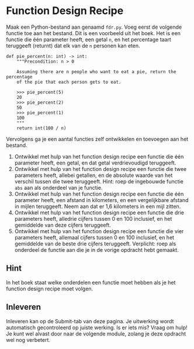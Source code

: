 # Function Design Recipe

Maak een Python-bestand aan genaamd `fdr.py`. Voeg eerst de volgende functie toe aan het bestand. Dit is een voorbeeld uit het boek. Het is een functie die één parameter heeft, een getal `n`, en het percentage taart teruggeeft (returnt) dat elk van de `n` personen kan eten.

    def pie_percent(n: int) -> int:
        """Precondition: n > 0

        Assuming there are n people who want to eat a pie, return the percentage
        of the pie that each person gets to eat.

        >>> pie_percent(5)
        20
        >>> pie_percent(2)
        50
        >>> pie_percent(1)
        100
        """
        return int(100 / n)

Vervolgens ga je een aantal functies zelf ontwikkelen en toevoegen aan het bestand.

1. Ontwikkel met hulp van het function design recipe een functie die één parameter heeft, een getal, en dat getal verdrievoudigd teruggeeft.
1. Ontwikkel met hulp van het function design recipe een functie die twee parameters heeft, allebei getallen, en de absolute waarde van het verschil tussen die twee teruggeeft. Hint: roep de ingebouwde functie `abs` aan als onderdeel van je functie.
1. Ontwikkel met hulp van het function design recipe een functie die één parameter heeft, een afstand in kilometers, en een vergelijkbare afstand in mijlen teruggeeft. Neem aan dat er 1,6 kilometers in een mijl zitten.
1. Ontwikkel met hulp van het function design recipe een functie die drie parameters heeft, alledrie cijfers tussen 0 en 100 inclusief, en het gemiddelde van deze cijfers teruggeeft.
1. Ontwikkel met hulp van het function design recipe een functie die vier parameters heeft, allemaal cijfers tussen 0 en 100 inclusief, en het gemiddelde van de beste drie cijfers teruggeeft. Verplicht: roep als onderdeel de functie aan die je in de vorige opdracht hebt gemaakt.

## Hint

In het boek staat welke onderdelen een functie moet hebben als je het function design recipe moet volgen.

## Inleveren

Inleveren kan op de Submit-tab van deze pagina. Je uitwerking wordt automatisch gecontroleerd op juiste werking. Is er iets mis? Vraag om hulp! Je kunt wel alvast door naar de volgende module, zolang je deze opdracht wel nog verbetert.
